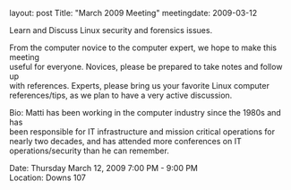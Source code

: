 layout: post
Title: "March 2009 Meeting"
meetingdate: 2009-03-12

Learn and Discuss Linux security and forensics issues.                         
                                                                             
From the computer novice to the computer expert, we hope to make this meeting  
useful for everyone. Novices, please be prepared to take notes and follow up   
with references. Experts, please bring us your favorite Linux computer         
references/tips, as we plan to have a very active discussion.                  
                                                                             
Bio: Matti has been working in the computer industry since the 1980s and has   
been responsible for IT infrastructure and mission critical operations for     
nearly two decades, and has attended more conferences on IT                    
operations/security than he can remember.                                      
                                                                             
Date: Thursday March 12, 2009 7:00 PM - 9:00 PM                                  
Location: Downs 107                                         

